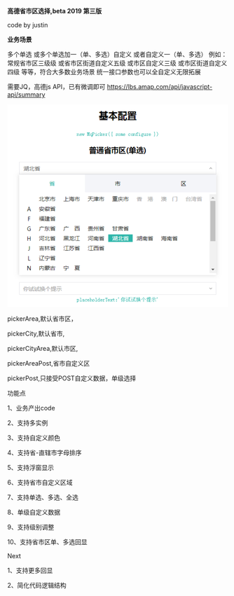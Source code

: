 **高德省市区选择,beta 2019 第三版**

code by justin 

**业务场景**

多个单选
或多个单选加一（单、多选）自定义
或者自定义一（单、多选）
例如：
常规省市区三级级
或省市区街道自定义五级
或市区自定义三级
或市区街道自定义四级
等等，符合大多数业务场景
统一接口参数也可以全自定义无限拓展

需要JQ，高德js API，已有微调即可
https://lbs.amap.com/api/javascript-api/summary

![Image text](https://raw.githubusercontent.com/justin107/mqPicker/master/img-folder/20190514105413.png)

 pickerArea,默认省市区，

 pickerCity,默认省市,

 pickerCityArea,默认市区,

 pickerAreaPost,省市自定义区

 pickerPost,只接受POST自定义数据，单级选择


功能点

1、业务产出code

2、支持多实例

3、支持自定义颜色

4、支持省-直辖市字母排序

5、支持浮窗显示

6、支持省市自定义区域

7、支持单选、多选、全选

8、单级自定义数据

9、支持级别调整

10、支持省市区单、多选回显

Next

1、支持更多回显

2、简化代码逻辑结构